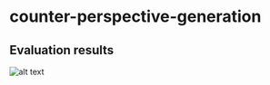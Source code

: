 # counter-perspective-generation
## Evaluation results
![alt text](counter-claim-generation-eval.png)